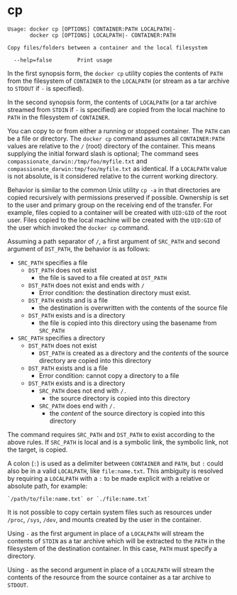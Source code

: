 <!--[metadata]>
+++
title = "cp"
description = "The cp command description and usage"
keywords = ["copy, container, files, folders"]
[menu.engine]
parent = "smn_engine_cli"
+++
<![end-metadata]-->

# cp

    Usage: docker cp [OPTIONS] CONTAINER:PATH LOCALPATH|-
           docker cp [OPTIONS] LOCALPATH|- CONTAINER:PATH

    Copy files/folders between a container and the local filesystem

      --help=false        Print usage

In the first synopsis form, the `docker cp` utility copies the contents of
`PATH` from the filesystem of `CONTAINER` to the `LOCALPATH` (or stream as
a tar archive to `STDOUT` if `-` is specified).

In the second synopsis form, the contents of `LOCALPATH` (or a tar archive
streamed from `STDIN` if `-` is specified) are copied from the local machine to
`PATH` in the filesystem of `CONTAINER`.

You can copy to or from either a running or stopped container. The `PATH` can
be a file or directory. The `docker cp` command assumes all `CONTAINER:PATH`
values are relative to the `/` (root) directory of the container. This means
supplying the initial forward slash is optional; The command sees
`compassionate_darwin:/tmp/foo/myfile.txt` and
`compassionate_darwin:tmp/foo/myfile.txt` as identical. If a `LOCALPATH` value
is not absolute, is it considered relative to the current working directory.

Behavior is similar to the common Unix utility `cp -a` in that directories are
copied recursively with permissions preserved if possible. Ownership is set to
the user and primary group on the receiving end of the transfer. For example,
files copied to a container will be created with `UID:GID` of the root user.
Files copied to the local machine will be created with the `UID:GID` of the
user which invoked the `docker cp` command.

Assuming a path separator of `/`, a first argument of `SRC_PATH` and second
argument of `DST_PATH`, the behavior is as follows:

- `SRC_PATH` specifies a file
    - `DST_PATH` does not exist
        - the file is saved to a file created at `DST_PATH`
    - `DST_PATH` does not exist and ends with `/`
        - Error condition: the destination directory must exist.
    - `DST_PATH` exists and is a file
        - the destination is overwritten with the contents of the source file
    - `DST_PATH` exists and is a directory
        - the file is copied into this directory using the basename from
          `SRC_PATH`
- `SRC_PATH` specifies a directory
    - `DST_PATH` does not exist
        - `DST_PATH` is created as a directory and the *contents* of the source
           directory are copied into this directory
    - `DST_PATH` exists and is a file
        - Error condition: cannot copy a directory to a file
    - `DST_PATH` exists and is a directory
        - `SRC_PATH` does not end with `/.`
            - the source directory is copied into this directory
        - `SRC_PATH` does end with `/.`
            - the *content* of the source directory is copied into this
              directory

The command requires `SRC_PATH` and `DST_PATH` to exist according to the above
rules. If `SRC_PATH` is local and is a symbolic link, the symbolic link, not
the target, is copied.

A colon (`:`) is used as a delimiter between `CONTAINER` and `PATH`, but `:`
could also be in a valid `LOCALPATH`, like `file:name.txt`. This ambiguity is
resolved by requiring a `LOCALPATH` with a `:` to be made explicit with a
relative or absolute path, for example:

    `/path/to/file:name.txt` or `./file:name.txt`

It is not possible to copy certain system files such as resources under
`/proc`, `/sys`, `/dev`, and mounts created by the user in the container.

Using `-` as the first argument in place of a `LOCALPATH` will stream the
contents of `STDIN` as a tar archive which will be extracted to the `PATH` in
the filesystem of the destination container. In this case, `PATH` must specify
a directory.

Using `-` as the second argument in place of a `LOCALPATH` will stream the
contents of the resource from the source container as a tar archive to
`STDOUT`.
